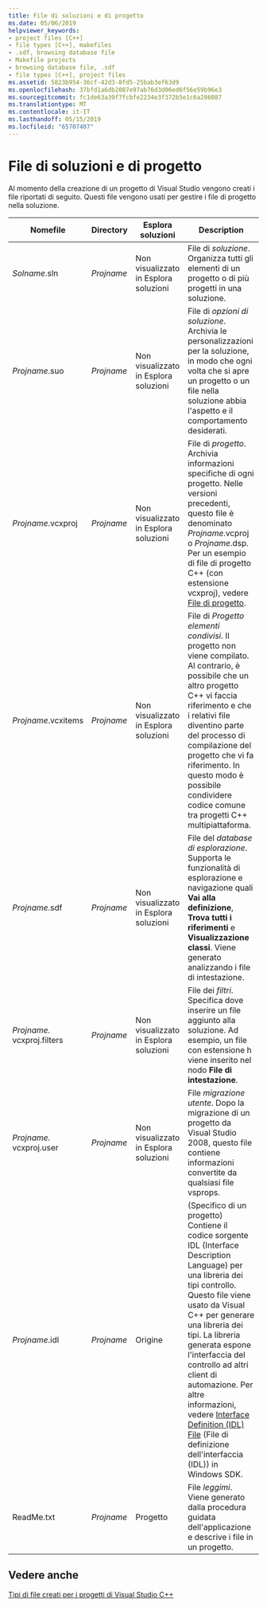 ```yaml
---
title: File di soluzioni e di progetto
ms.date: 05/06/2019
helpviewer_keywords:
- project files [C++]
- file types [C++], makefiles
- .sdf, browsing database file
- Makefile projects
- browsing database file, .sdf
- file types [C++], project files
ms.assetid: 5823b954-36cf-42d3-8fd5-25bab3ef63d9
ms.openlocfilehash: 37bfd1a6db2087e97ab76d3d06ed6f56e59b96e3
ms.sourcegitcommit: fc1de63a39f7fcbfe2234e3f372b5e1c6a286087
ms.translationtype: MT
ms.contentlocale: it-IT
ms.lasthandoff: 05/15/2019
ms.locfileid: "65707407"
---
```

# <a name="project-and-solution-files"></a>File di soluzioni e di progetto

Al momento della creazione di un progetto di Visual Studio vengono creati i file riportati di seguito. Questi file vengono usati per gestire i file di progetto nella soluzione.

|Nomefile|Directory|Esplora soluzioni|Description|
|--------------|------------------------|--------------------------------|-----------------|
|*Solname*.sln|*Projname*|Non visualizzato in Esplora soluzioni|File di *soluzione*. Organizza tutti gli elementi di un progetto o di più progetti in una soluzione.|
|*Projname*.suo|*Projname*|Non visualizzato in Esplora soluzioni|File di *opzioni di soluzione*. Archivia le personalizzazioni per la soluzione, in modo che ogni volta che si apre un progetto o un file nella soluzione abbia l'aspetto e il comportamento desiderati.|
|*Projname*.vcxproj|*Projname*|Non visualizzato in Esplora soluzioni|File di *progetto*. Archivia informazioni specifiche di ogni progetto. Nelle versioni precedenti, questo file è denominato *Projname*.vcproj o *Projname*.dsp. Per un esempio di file di progetto C++ (con estensione vcxproj), vedere [File di progetto](project-files.md).|
|*Projname*.vcxitems|*Projname*|Non visualizzato in Esplora soluzioni|File di *Progetto elementi condivisi*. Il progetto non viene compilato.  Al contrario, è possibile che un altro progetto C++ vi faccia riferimento e che i relativi file diventino parte del processo di compilazione del progetto che vi fa riferimento. In questo modo è possibile condividere codice comune tra progetti C++ multipiattaforma.|
|*Projname*.sdf|*Projname*|Non visualizzato in Esplora soluzioni|File del *database di esplorazione*. Supporta le funzionalità di esplorazione e navigazione quali **Vai alla definizione**, **Trova tutti i riferimenti** e **Visualizzazione classi**. Viene generato analizzando i file di intestazione.|
|*Projname.* vcxproj.filters|*Projname*|Non visualizzato in Esplora soluzioni|File dei *filtri*. Specifica dove inserire un file aggiunto alla soluzione. Ad esempio, un file con estensione h viene inserito nel nodo **File di intestazione**.|
|*Projname.* vcxproj.user|*Projname*|Non visualizzato in Esplora soluzioni|File *migrazione utente*. Dopo la migrazione di un progetto da Visual Studio 2008, questo file contiene informazioni convertite da qualsiasi file vsprops. |
|*Projname*.idl|*Projname*|Origine|(Specifico di un progetto) Contiene il codice sorgente IDL (Interface Description Language) per una libreria dei tipi controllo. Questo file viene usato da Visual C++ per generare una libreria dei tipi. La libreria generata espone l'interfaccia del controllo ad altri client di automazione. Per altre informazioni, vedere [Interface Definition (IDL) File](/windows/desktop/Rpc/the-interface-definition-language-idl-file) (File di definizione dell'interfaccia (IDL)) in Windows SDK.|
|ReadMe.txt|*Projname*|Progetto|File *leggimi*. Viene generato dalla procedura guidata dell'applicazione e descrive i file in un progetto.|

## <a name="see-also"></a>Vedere anche

[Tipi di file creati per i progetti di Visual Studio C++](file-types-created-for-visual-cpp-projects.md)
